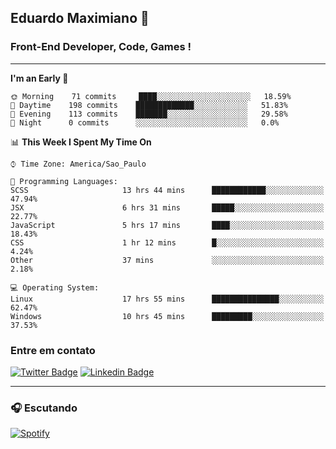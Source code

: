 ## Eduardo Maximiano 👋

### Front-End Developer, Code, Games !

---

<!--START_SECTION:waka-->
**I'm an Early 🐤** 

```text
🌞 Morning    71 commits     ████░░░░░░░░░░░░░░░░░░░░░   18.59% 
🌆 Daytime    198 commits    █████████████░░░░░░░░░░░░   51.83% 
🌃 Evening    113 commits    ███████░░░░░░░░░░░░░░░░░░   29.58% 
🌙 Night      0 commits      ░░░░░░░░░░░░░░░░░░░░░░░░░   0.0%

```


📊 **This Week I Spent My Time On** 

```text
⌚︎ Time Zone: America/Sao_Paulo

💬 Programming Languages: 
SCSS                     13 hrs 44 mins      ████████████░░░░░░░░░░░░░   47.94% 
JSX                      6 hrs 31 mins       █████░░░░░░░░░░░░░░░░░░░░   22.77% 
JavaScript               5 hrs 17 mins       ████░░░░░░░░░░░░░░░░░░░░░   18.43% 
CSS                      1 hr 12 mins        █░░░░░░░░░░░░░░░░░░░░░░░░   4.24% 
Other                    37 mins             ░░░░░░░░░░░░░░░░░░░░░░░░░   2.18%

💻 Operating System: 
Linux                    17 hrs 55 mins      ███████████████░░░░░░░░░░   62.47% 
Windows                  10 hrs 45 mins      █████████░░░░░░░░░░░░░░░░   37.53%

```


<!--END_SECTION:waka-->

### Entre em contato

[![Twitter Badge](https://img.shields.io/badge/-@edmaxi-1ca0f1?style=flat-square&labelColor=1ca0f1&logo=twitter&logoColor=white&link=https://twitter.com/edmaxi)](https://twitter.com/edmaxi)
[![Linkedin Badge](https://img.shields.io/badge/-Eduardo_Maximiano-0077B5?style=flat-square&logo=Linkedin&logoColor=white&link=https://www.linkedin.com/in/maximiano-eduardo)](https://www.linkedin.com/in/maximiano-eduardo)

---

### 🎧 Escutando
[![Spotify](https://novatorem-sandy.vercel.app/api/spotify)](https://open.spotify.com/user/comgigo)

